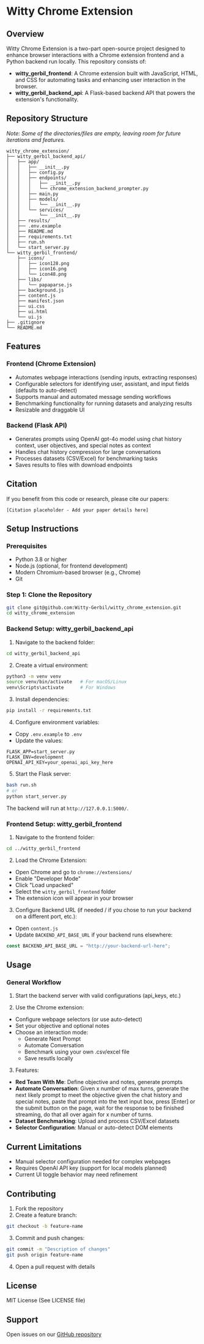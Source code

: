# Witty Chrome Extension

## Overview
Witty Chrome Extension is a two-part open-source project designed to enhance browser interactions with a Chrome extension frontend and a Python backend run locally. This repository consists of:

- **witty_gerbil_frontend**: A Chrome extension built with JavaScript, HTML, and CSS for automating tasks and enhancing user interaction in the browser.
- **witty_gerbil_backend_api**: A Flask-based backend API that powers the extension's functionality.

## Repository Structure
*Note: Some of the directories/files are empty, leaving room for future iterations and features.*

```
witty_chrome_extension/
├── witty_gerbil_backend_api/
│   ├── app/
│   │   ├── __init__.py
│   │   ├── config.py
│   │   ├── endpoints/
│   │   │   ├── __init__.py
│   │   │   └── chrome_extension_backend_prompter.py
│   │   ├── main.py
│   │   ├── models/
│   │   │   └── __init__.py
│   │   └── services/
│   │       └── __init__.py
│   ├── results/
│   ├── .env.example
│   ├── README.md
│   ├── requirements.txt
│   ├── run.sh
│   └── start_server.py
└── witty_gerbil_frontend/
    ├── icons/
    │   ├── icon128.png
    │   ├── icon16.png
    │   └── icon48.png
    ├── libs/
    │   └── papaparse.js
    ├── background.js
    ├── content.js
    ├── manifest.json
    ├── ui.css
    ├── ui.html
    └── ui.js
├── .gitignore
└── README.md
```

## Features

### Frontend (Chrome Extension)
- Automates webpage interactions (sending inputs, extracting responses)
- Configurable selectors for identifying user, assistant, and input fields (defaults to auto-detect)
- Supports manual and automated message sending workflows
- Benchmarking functionality for running datasets and analyzing results
- Resizable and draggable UI

### Backend (Flask API)
- Generates prompts using OpenAI gpt-4o model using chat history context, user objectives, and special notes as context
- Handles chat history compression for large conversations
- Processes datasets (CSV/Excel) for benchmarking tasks
- Saves results to files with download endpoints

## Citation

If you benefit from this code or research, please cite our papers:

```
[Citation placeholder - Add your paper details here]
```

## Setup Instructions

### Prerequisites
- Python 3.8 or higher
- Node.js (optional, for frontend development)
- Modern Chromium-based browser (e.g., Chrome)
- Git

### Step 1: Clone the Repository
```bash
git clone git@github.com:Witty-Gerbil/witty_chrome_extension.git
cd witty_chrome_extension
```

### Backend Setup: witty_gerbil_backend_api

1. Navigate to the backend folder:
```bash
cd witty_gerbil_backend_api
```

2. Create a virtual environment:
```bash
python3 -m venv venv
source venv/bin/activate   # For macOS/Linux
venv\Scripts\activate      # For Windows
```

3. Install dependencies:
```bash
pip install -r requirements.txt
```

4. Configure environment variables:
- Copy `.env.example` to `.env`
- Update the values:
```
FLASK_APP=start_server.py
FLASK_ENV=development
OPENAI_API_KEY=your_openai_api_key_here
```

5. Start the Flask server:
```bash
bash run.sh
# or
python start_server.py
```

The backend will run at `http://127.0.0.1:5000/`.

### Frontend Setup: witty_gerbil_frontend

1. Navigate to the frontend folder:
```bash
cd ../witty_gerbil_frontend
```

2. Load the Chrome Extension:
- Open Chrome and go to `chrome://extensions/`
- Enable "Developer Mode"
- Click "Load unpacked"
- Select the `witty_gerbil_frontend` folder
- The extension icon will appear in your browser

3. Configure Backend URL (if needed / if you chose to run your backend on a different port, etc.):
- Open `content.js`
- Update `BACKEND_API_BASE_URL` if your backend runs elsewhere:
```javascript
const BACKEND_API_BASE_URL = "http://your-backend-url-here";
```

## Usage

### General Workflow

1. Start the backend server with valid configurations (api_keys, etc.)

2. Use the Chrome extension:
- Configure webpage selectors (or use auto-detect)
- Set your objective and optional notes
- Choose an interaction mode:
  - Generate Next Prompt
  - Automate Conversation
  - Benchmark using your own .csv/excel file
  - Save resutls locally

3. Features:
- **Red Team With Me**: Define objective and notes, generate prompts
- **Automate Conversation**: Given x number of max turns, generate the next likely prompt to meet the objective given the chat history and special notes, paste that prompt into the text input box, press [Enter] or the submit button on the page, wait for the response to be finished streaming, do that all over again for x number of turns.
- **Dataset Benchmarking**: Upload and process CSV/Excel datasets
- **Selector Configuration**: Manual or auto-detect DOM elements

## Current Limitations
- Manual selector configuration needed for complex webpages
- Requires OpenAI API key (support for local models planned)
- Current UI toggle behavior may need refinement

## Contributing

1. Fork the repository
2. Create a feature branch:
```bash
git checkout -b feature-name
```

3. Commit and push changes:
```bash
git commit -m "Description of changes"
git push origin feature-name
```

4. Open a pull request with details

## License
MIT License (See LICENSE file)

## Support
Open issues on our [GitHub repository](https://github.com/Witty-Gerbil/witty_chrome_extension/issues)
